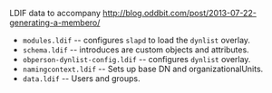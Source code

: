 LDIF data to accompany
http://blog.oddbit.com/post/2013-07-22-generating-a-membero/

- `modules.ldif` -- configures `slapd` to load the `dynlist` overlay.
- `schema.ldif` -- introduces are custom objects and attributes.
- `obperson-dynlist-config.ldif` -- configures `dynlist` overlay.
- `namingcontext.ldif` -- Sets up base DN and organizationalUnits.
- `data.ldif` -- Users and groups.

